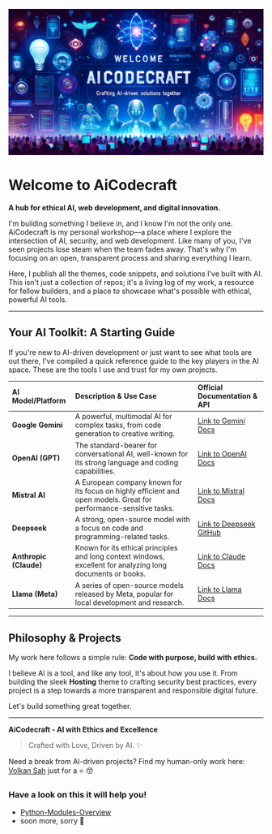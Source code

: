 ![AiCodecraft Logo](https://github.com/AiCodeCraft/.github/blob/main/profile/assets/markdown/img/aicodecraft-git.webp)
# Welcome to AiCodecraft

**A hub for ethical AI, web development, and digital innovation.**

I'm building something I believe in, and I know I'm not the only one. AiCodecraft is my personal workshop—a place where I explore the intersection of AI, security, and web development. Like many of you, I've seen projects lose steam when the team fades away. That's why I'm focusing on an open, transparent process and sharing everything I learn.

Here, I publish all the themes, code snippets, and solutions I've built with AI. This isn't just a collection of repos; it's a living log of my work, a resource for fellow builders, and a place to showcase what's possible with ethical, powerful AI tools.

-----

## Your AI Toolkit: A Starting Guide

If you're new to AI-driven development or just want to see what tools are out there, I've compiled a quick reference guide to the key players in the AI space. These are the tools I use and trust for my own projects.

| AI Model/Platform | Description & Use Case | Official Documentation & API |
| :--- | :--- | :--- |
| **Google Gemini** | A powerful, multimodal AI for complex tasks, from code generation to creative writing. | [Link to Gemini Docs](https://ai.google.dev/docs) |
| **OpenAI (GPT)** | The standard-bearer for conversational AI, well-known for its strong language and coding capabilities. | [Link to OpenAI Docs](https://platform.openai.com/docs/introduction) |
| **Mistral AI** | A European company known for its focus on highly efficient and open models. Great for performance-sensitive tasks. | [Link to Mistral Docs](https://docs.mistral.ai/) |
| **Deepseek** | A strong, open-source model with a focus on code and programming-related tasks. | [Link to Deepseek GitHub](https://github.com/deepseek-ai) |
| **Anthropic (Claude)** | Known for its ethical principles and long context windows, excellent for analyzing long documents or books. | [Link to Claude Docs](https://docs.anthropic.com/) |
| **Llama (Meta)** | A series of open-source models released by Meta, popular for local development and research. | [Link to Llama Docs](https://www.google.com/search?q=https://llama.meta.com/llama3) |


-----

## Philosophy & Projects

My work here follows a simple rule: **Code with purpose, build with ethics.**

I believe AI is a tool, and like any tool, it's about how you use it. From building the sleek **Hosting** theme to crafting security best practices, every project is a step towards a more transparent and responsible digital future.

Let's build something great together.

-----

**AiCodecraft - AI with Ethics and Excellence**
> Crafted with Love, Driven by AI. ✨

Need a break from AI-driven projects? Find my human-only work here: [Volkan Sah](https://volkan.github.com) just for a :star: 😙 

### Have a look on this it will help you!
- [Python-Modules-Overview](https://github.com/VolkanSah/Python-Modules-Overview/)
- soon more, sorry 👼
